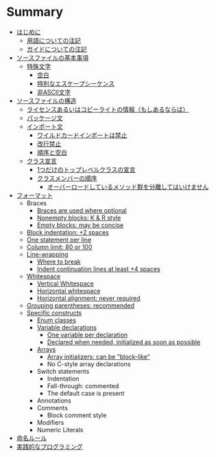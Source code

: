 # Summary

* [はじめに](README.md)
   * [用語についての注記](terminology-notes.md)
   * [ガイドについての注記](guide-notes.md)
* [ソースファイルの基本事項](source-file-basics.md)
   * [特殊文字](special-characters.md)
       * [空白](whitespace-characters.md)
       * [特別なエスケープシーケンス](special-escape-sequences.md)
       * [非ASCII文字](non-ascii-characters.md)
* [ソースファイルの構造](source-file-structure.md)
   * [ライセンスあるいはコピーライトの情報（もしあるならば）](license_or_copyright_information_if_present.md)
   * [パッケージ文](package_statement.md)
   * [インポート文](import_statements.md)
       * [ワイルドカードインポートは禁止](no_wildcard_imports.md)
       * [改行禁止](no_line-wrapping.md)
       * [順序と空白](ordering_and_spacing.md)
   * [クラス宣言](class_declaration.md)
       * [1つだけのトップレベルクラスの宣言](exactly_one_top-level_class_declaration.md)
       * [クラスメンバーの順序](class_member_ordering.md)
           * [オーバーロードしているメソッド群を分離してはいけません](overloads_never_split.md)
* [フォーマット](formatting.md)
   * Braces
       * [Braces are used where optional](braces_are_used_where_optional.md)
       * [Nonempty blocks: K & R style](nonempty_blocks_k_&_r_style.md)
       * [Empty blocks: may be concise](empty_blocks_may_be_concise.md)
   * [Block indentation: +2 spaces](block_indentation_+2_spaces.md)
   * [One statement per line](one_statement_per_line.md)
   * [Column limit: 80 or 100](column_limit_80_or_100.md)
   * [Line-wrapping](line-wrapping.md)
       * [Where to break](where_to_break.md)
       * [Indent continuation lines at least +4 spaces](indent_continuation_lines_at_least_+4_spaces.md)
   * [Whitespace](whitespace.md)
       * [Vertical Whitespace](vertical_whitespace.md)
       * [Horizontal whitespace](horizontal_whitespace.md)
       * [Horizontal alignment: never required](horizontal_alignment_never_required.md)
   * [Grouping parentheses: recommended](grouping_parentheses_recommended.md)
   * [Specific constructs](specific_constructs.md)
       * [Enum classes](enum_classes.md)
       * [Variable declarations](variable_declarations.md)
           * [One variable per declaration](one_variable_per_declaration.md)
           * [Declared when needed, initialized as soon as possible](declared_when_needed,_initialized_as_soon_as_possi.md)
       * [Arrays](arrays.md)
           * [Array initializers: can be "block-like"](array_initializers_can_be_block-like.md)
           * No C-style array declarations
       * Switch statements
           * Indentation
           * Fall-through: commented
           * The default case is present
       * Annotations
       * Comments
           * Block comment style
       * Modifiers
       * Numeric Literals
* [命名ルール](naming.md)
* [実践的なプログラミング](programming-practices.md)

